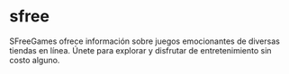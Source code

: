 # sfree
SFreeGames ofrece información sobre juegos emocionantes de diversas tiendas en línea. Únete para explorar y disfrutar de entretenimiento sin costo alguno.
